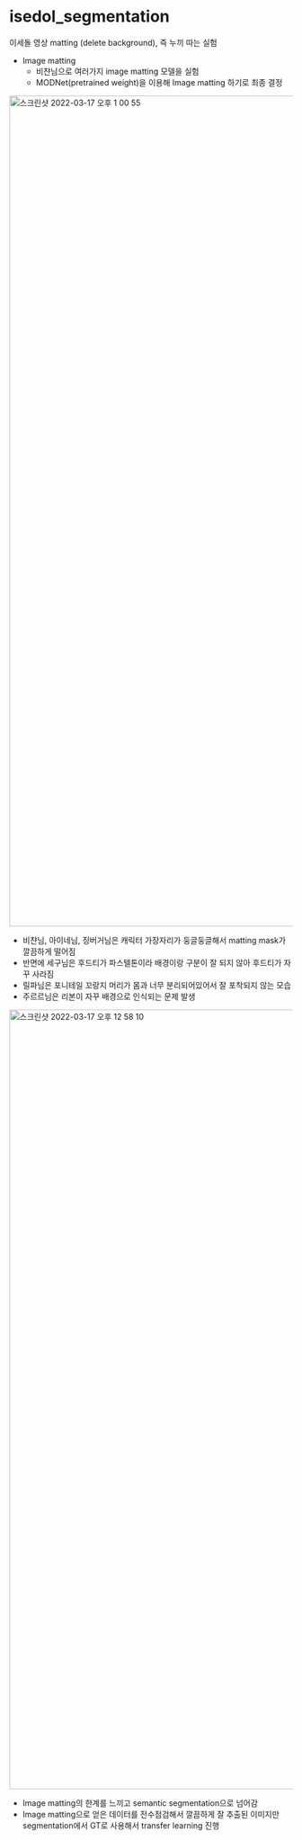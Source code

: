 # isedol_segmentation
이세돌 영상 matting (delete background), 즉 누끼 따는 실험
- Image matting
  - 비챤님으로 여러가지 image matting 모델을 실험
  - MODNet(pretrained weight)을 이용해 Image matting 하기로 최종 결정

<img width="1478" alt="스크린샷 2022-03-17 오후 1 00 55" src="https://user-images.githubusercontent.com/6532977/160552854-7bbba1c3-1b94-47e1-aa1e-3c2fb1931160.png">

  - 비챤님, 아이네님, 징버거님은 캐릭터 가장자리가 둥글둥글해서 matting mask가 깔끔하게 떨어짐
  - 반면에 세구님은 후드티가 파스텔톤이라 배경이랑 구분이 잘 되지 않아 후드티가 자꾸 사라짐
  - 릴파님은 포니테일 꼬랑지 머리가 몸과 너무 분리되어있어서 잘 포착되지 않는 모습
  - 주르르님은 리본이 자꾸 배경으로 인식되는 문제 발생
<img width="1387" alt="스크린샷 2022-03-17 오후 12 58 10" src="https://user-images.githubusercontent.com/6532977/160553135-785a31a0-8a66-4c35-a2a1-e1c9f8170410.png">

  - Image matting의 한계를 느끼고 semantic segmentation으로 넘어감
  - Image matting으로 얻은 데이터를 전수점검해서 깔끔하게 잘 추출된 이미지만 segmentation에서 GT로 사용해서 transfer learning 진행
